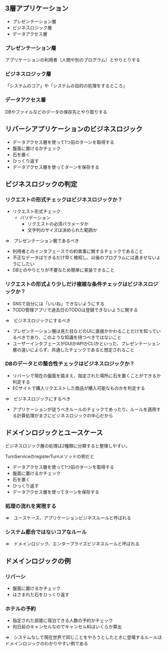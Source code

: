 ## 3層アプリケーション 

- プレゼンテーション層
- ビジネスロジック層
- データアクセス層

### プレゼンテーション層

アプリケーションの利用者（人間や別のプログラム）とやりとりする

### ビジネスロジック層

「システムのコア」や「システムの目的の処理をするところ」

### データアクセス層

DBやファイルなどのデータの保存先とやり取りする

## リバーシアプリケーションのビジネスロジック 

- データアクセス層を使って1つ前のターンを取得する
- 盤面に置けるかチェック
- 石を置く
- ひっくり返す
- データアクセス層を使ってターンを保存する

## ビジネスロジックの判定

### リクエストの形式チェックはビジネスロジックか？

- リクエスト形式チェック
	- バリデーション
		- リクエストの必須パラメータか
		- 文字列のサイズは決められた範囲か

⇒　プレゼンテーション層であるべき
- 利用者とのインタフェースでの約束事に関するチェックであること
- 不正なデータはできるだけ早く検知し、以後のプログラムには進ませないようにしたい
- DBとのやりとりが不要なため簡単に実装できること

### リクエストの形式より少しだけ複雑な条件チェックはビジネスロジックか？

- SNSで自分には「いいね」できないようにする
- TODO管理アプリで過去日のTODOは登録できないように関する 

⇒　ビジネスロジックにするべき
- プレゼンテーション層は見た目などのUIに直接かかわることだけを知っているべきであり、このような知識を持つべきではないこと
- ユーザーインタフェースがGUIかAPIかCLIかといった、プレゼンテーション層の違いによらず、共通したチェックであると想定されること

### DBのデータとの整合性チェックはビジネスロジックか？

- リバーシで現在の盤面を踏まえ、指定された場所に石を置くことができるか判定する
- ECサイトで購入リクエストした商品が購入可能なものかを判定する

⇒　ビジネスロジックにするべき
- アプリケーションが従うべきルールのチェックであったり、ルールを適用する計算処理がまさにビジネスロジックの中心だから

## ドメインロジックとユースケース

ビジネスロジック層の処理は2種類に分類すると整理しやすい。

TurnServiceのregisterTurnメソッドの例だと

- データアクセス層を使って1つ前のターンを取得する
- 盤面に置けるかチェック 
- 石を置く 
- ひっくり返す 
- データアクセス層を使ってターンを保存する

### 処理の流れを実現する

⇒　ユースケース、アプリケーションビジネスルールと呼ばれる

### システム都合ではないコアなルール 

⇒　ドメインロジック、エンタープライズビジネスルールと呼ばれる

## ドメインロジックの例

### リバーシ 

- 盤面に置けるかチェック 
- はさまれた石をひっくり返す 

### ホテルの予約

- 指定された部屋に宿泊できる人数の予約かチェック 
- 何日前のキャンセルなのでキャンセル料はいくらか算出

⇒　システムなしで現在世界で同じことをやろうとしたときに登場するルールはドメインロジックのわかりやすい例である